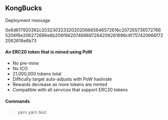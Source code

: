  
 ## KongBucks  


Deployment message 

0x6d617920392c20323032332020206665646572616c2072657365727665206f6e206272696e6b206f66207468697264206261696c6f757420666f722062616e6b73


 #### An ERC20 token that is mined using PoW  
  
  * No pre-mine 
  * No ICO
  * 21,000,000 tokens total
  * Difficulty target auto-adjusts with PoW hashrate
  * Rewards decrease as more tokens are minted 
  * Compatible with all services that support ERC20 tokens
  


 #### Commands 

 > yarn 
 > yarn test 
    